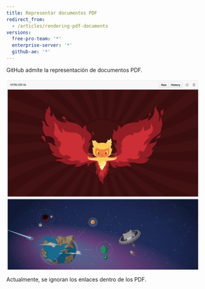 ```yaml
---
title: Representar documentos PDF
redirect_from:
  - /articles/rendering-pdf-documents
versions:
  free-pro-team: '*'
  enterprise-server: '*'
  github-ae: '*'
---
```


GitHub admite la representación de documentos PDF.

![Documento PDF representado](/assets/images/help/repository/rendered-pdf.png)

Actualmente, se ignoran los enlaces dentro de los PDF.

